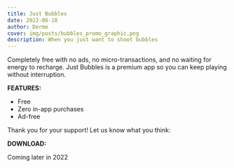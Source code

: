```yaml
---
title: Just Bubbles
date: 2022-06-18
author: Derme
cover: img/posts/bubbles_promo_graphic.png
description: When you just want to shoot bubbles
---
```


Completely free with no ads, no micro-transactions, and no waiting for energy to recharge. Just Bubbles is a premium app so you can keep playing without interruption.

**FEATURES:**
- Free
- Zero in-app purchases
- Ad-free

Thank you for your support! Let us know what you think:

**DOWNLOAD:**

Coming later in 2022
